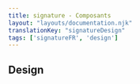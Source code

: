 ```yaml
---
title: signature - Composants
layout: "layouts/documentation.njk"
translationKey: "signatureDesign"
tags: ['signatureFR', 'design']
---
```


## Design